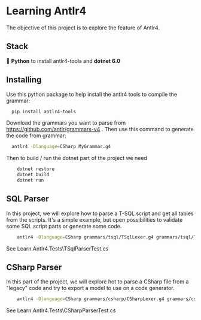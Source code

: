 # Learning Antlr4

The objective of this project is to explore the feature of Antlr4.

## Stack

🐍 **Python** to install antlr4-tools and **dotnet 6.0**

## Installing

Use this python package to help install the antlr4 tools to compile the grammar:

``` bash
  pip install antlr4-tools
```

Download the grammars you want to parse from https://github.com/antlr/grammars-v4 .
Then use this command to generate the code from grammar:

``` bash
  antlr4 -Dlanguage=CSharp MyGrammar.g4
```

Then to build / run the dotnet part of the project we need
``` bash
    dotnet restore
    dotnet build
    dotnet run
```

## SQL Parser

In this project, we will explore how to parse a T-SQL script and get all tables from the scripts. It's a simple example, but open possibilities to validate some SQL script parts or generate some code.

``` bash
    antlr4 -Dlanguage=CSharp grammars/tsql/TSqlLexer.g4 grammars/tsql/TSqlParser.g4 -o Learn.Antlr4/Antlr4.Grammars.TSql/ -package Antlr4.Grammars.TSql
```

See Learn.Antlr4.Tests\TSqlParserTest.cs

## CSharp Parser

In this part of the project, we will explore hot to parse a CSharp file from a "legacy" code and try to export a model to use on a code generator.

``` bash
    antlr4 -Dlanguage=CSharp grammars/csharp/CSharpLexer.g4 grammars/csharp/CSharpParser.g4 grammars/csharp/CSharpPreprocessorParser.g4 -o Learn.Antlr4/Antlr4.Grammars.CSharp/ -package Antlr4.Grammars.CSharp
```

See Learn.Antlr4.Tests\CSharpParserTest.cs